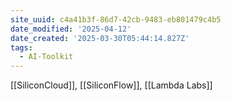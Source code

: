 ```yaml
---
site_uuid: c4a41b3f-86d7-42cb-9483-eb801479c4b5
date_modified: '2025-04-12'
date_created: '2025-03-30T05:44:14.827Z'
tags:
  - AI-Toolkit
---
```





























































[[SiliconCloud]], [[SiliconFlow]], [[Lambda Labs]]
